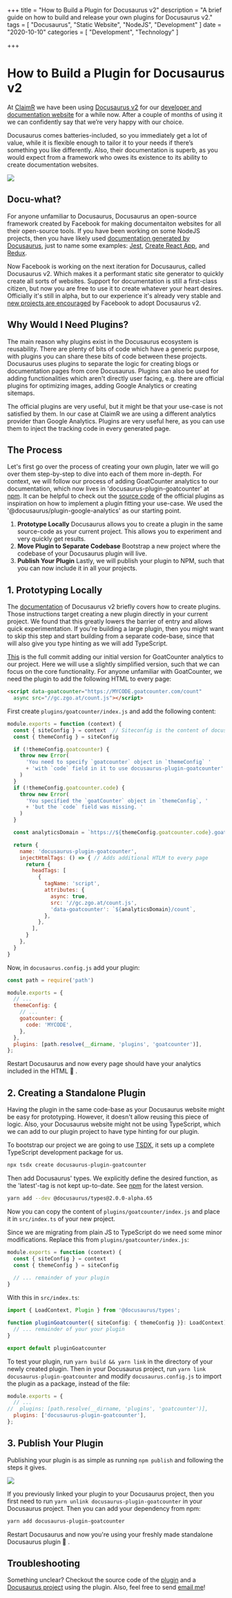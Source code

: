 +++
title = "How to Build a Plugin for Docusaurus v2"
description = "A brief guide on how to build and release your own plugins for Docusaurus v2."
tags = [
  "Docusaurus",
  "Static Website",
  "NodeJS",
  "Development"
]
date = "2020-10-10"
categories = [
  "Development",
  "Technology"
]

+++

# How to Build a Plugin for Docusaurus v2

At [ClaimR](https://claimr.tools/) we have been using [Docusaurus v2](https://v2.docusaurus.io/) for our [developer and documentation website](https://developer.claimr.tools/) for a while now. After a couple of months of using it we can confidently say that we’re very happy with our choice. 

Docusaurus comes batteries-included, so you immediately get a lot of value, while it is flexible enough to tailor it to your needs if there’s something you like differently. Also, their documentation is superb, as you would expect from a framework who owes its existence to its ability to create documentation websites.

![](/img/blog/docusaurus-slash-introducing.svg)

## Docu-what?

For anyone unfamiliar to Docusaurus, Docusaurus an open-source framework created by Facebook for making documentaiton websites for all their open-source tools.
If you have been working on some NodeJS projects, then you have likely used [documentation generated by Docusaurus](https://docusaurus.io/showcase), just to name some examples: [Jest](https://jestjs.io/), [Create React App](https://facebook.github.io/create-react-app/), and [Redux](https://redux.js.org/).

Now Facebook is working on the next iteration for Docusaurus, called Docusaurus v2.
Which makes it a performant static site generator to quickly create all sorts of websites.
Support for documentation is still a first-class citizen, but now you are free to use it to create whatever your heart desires.
Officially it's still in alpha, but to our experience it's already very stable and [new projects are encouraged](https://v2.docusaurus.io/docs/#disclaimer) by Facebook to adopt Docusaurus v2.

## Why Would I Need Plugins?

The main reason why plugins exist in the Docusaurus ecosystem is reusability.
There are plenty of bits of code which have a generic purpose, with plugins you can share these bits of code between these projects.
Docusaurus uses plugins to separate the logic for creating blogs or documentation pages from core Docusaurus.
Plugins can also be used for adding functionalities which aren't directly user facing, e.g. there are official plugins for optimizing images, adding Google Analytics or creating sitemaps.

The official plugins are very useful, but it might be that your use-case is not satisfied by them.
In our case at ClaimR we are using a different analytics provider than Google Analytics.
Plugins are very useful here, as you can use them to inject the tracking code in every generated page.

## The Process

Let's first go over the process of creating your own plugin, later we will go over them step-by-step to dive into each of them more in-depth. For context, we will follow our process of adding GoatCounter analytics to our documentation, which now lives in 'docusaurus-plugin-goatcounter' at [npm](https://www.npmjs.com/package/docusaurus-plugin-goatcounter).
It can be helpful to check out the [source code](https://github.com/facebook/docusaurus/tree/master/packages) of the official plugins as inspiration on how to implement a plugin fitting your use-case.
We used the '@docusaurus/plugin-google-analytics' as our starting point.

1. **Prototype Locally** Docusaurus allows you to create a plugin in the same source-code as your current project. This allows you to experiment and very quickly get results.
1. **Move Plugin to Separate Codebase** Bootstrap a new project where the codebase of your Docusaurus plugin will live.
1. **Publish Your Plugin** Lastly, we will publish your plugin to NPM, such that you can now include it in all your projects.

## 1. Prototyping Locally

The [documentation](https://v2.docusaurus.io/docs/using-plugins#creating-plugins) of Docusaurus v2 briefly covers how to create plugins.
Those instructions target creating a new plugin directly in your current project.
We found that this greatly lowers the barrier of entry and allows quick experimentation.
If you're building a large plugin, then you might want to skip this step and start building from a separate code-base, since that will also give you type hinting as we will add TypeScript.

[This](https://github.com/ClaimR/developer-website/commit/28becd61873c3dc77566b5699e61b3289bbf38cd) is the full commit adding our initial version for GoatCounter analytics to our project.
Here we will use a slightly simplified version, such that we can focus on the core functionality.
For anyone unfamiliar with GoatCounter, we need the plugin to add the following HTML to every page:

```html
<script data-goatcounter="https://MYCODE.goatcounter.com/count" 
  async src="//gc.zgo.at/count.js"></script>
```

First create  `plugins/goatcounter/index.js` and add the following content:

```js title="plugins/goatcounter/index.js"
module.exports = function (context) {
  const { siteConfig } = context  // Siteconfig is the content of docusaurus.config.js
  const { themeConfig } = siteConfig

  if (!themeConfig.goatcounter) {
    throw new Error(
      'You need to specify `goatcounter` object in `themeConfig` '
      + 'with `code` field in it to use docusaurus-plugin-goatcounter'
    )
  }
  if (!themeConfig.goatcounter.code) {
    throw new Error(
      'You specified the `goatCounter` object in `themeConfig`, '
      + 'but the `code` field was missing. '
    )
  }

  const analyticsDomain = `https://${themeConfig.goatcounter.code}.goatcounter.com`

  return {
    name: 'docusaurus-plugin-goatcounter',
    injectHtmlTags: () => { // Adds additional HTLM to every page
      return {
        headTags: [
          {
            tagName: 'script',
            attributes: {
              async: true,
              src: '//gc.zgo.at/count.js',
              'data-goatcounter': `${analyticsDomain}/count`,
            },
          },
        ],
      }
    },
  }
}
```

Now, in `docusaurus.config.js` add your plugin:
```js title="docusaurus.config.js"
const path = require('path')

module.exports = {
  // ...
  themeConfig: {
    // ...
    goatcounter: {
      code: 'MYCODE',
    },
  },
  plugins: [path.resolve(__dirname, 'plugins', 'goatcounter')],
};
```

Restart Docusaurus and now every page should have your analytics included in the HTML 🎉 .

## 2. Creating a Standalone Plugin

Having the plugin in the same code-base as your Docusaurus website might be easy for prototyping.
However, it doesn't allow reusing this piece of logic.
Also, your Docusaurus website might not be using TypeScript, which we can add to our plugin project to have type hinting for our plugin.

To bootstrap our project we are going to use [TSDX](https://tsdx.io), it sets up a complete TypeScript development package for us.

```bash
npx tsdx create docusaurus-plugin-goatcounter
```

Then add Docusaurus' types.
We explicitly define the desired function, as the 'latest'-tag is not kept up-to-date.
See [npm](https://www.npmjs.com/package/@docusaurus/types) for the latest version.

```bash
yarn add --dev @docusaurus/types@2.0.0-alpha.65
```

Now you can copy the content of `plugins/goatcounter/index.js` and place it in `src/index.ts` of your new project.

Since we are migrating from plain JS to TypeScript do we need some minor modifications.
Replace this from `plugins/goatcounter/index.js`:

```js title="plugins/goatcounter/index.js"
module.exports = function (context) {
  const { siteConfig } = context
  const { themeConfig } = siteConfig
  
  // ... remainder of your plugin
}
```

With this in `src/index.ts`:
```ts title="src/index.ts"
import { LoadContext, Plugin } from '@docusaurus/types';

function pluginGoatcounter({ siteConfig: { themeConfig }}: LoadContext): Plugin<void> {
  // ... remainder of your your plugin
}

export default pluginGoatcounter
```

To test your plugin, run `yarn build && yarn link` in the directory of your newly created plugin. Then in your Docusaurus project, run `yarn link docusaurus-plugin-goatcounter` and  modify `docusaurus.config.js` to import the plugin as a package, instead of the file:

```js
module.exports = {
  // ...
//  plugins: [path.resolve(__dirname, 'plugins', 'goatcounter')],
  plugins: ['docusaurus-plugin-goatcounter'],
};
```

## 3. Publish Your Plugin

Publishing your plugin is as simple as running `npm publish` and following the steps it gives.

![](/img/blog/docusaurus-plugin-goatcounter-npm-publish.png)

If you previously linked your plugin to your Docusaurus project, then you first need to run `yarn unlink docusaurus-plugin-goatcounter` in your Docusaurus project.
Then you can add your dependency from npm:

```bash
yarn add docusaurus-plugin-goatcounter
```

Restart Docusaurus and now you're using your freshly made standalone Docusaurus plugin 🥳 .

## Troubleshooting

Something unclear?
Checkout the source code of the [plugin](https://github.com/Addono/docusaurus-plugin-goatcounter) and a [Docusaurus project](https://github.com/ClaimR/developer-website) using the plugin.
Also, feel free to send [email me](mailto:hi@aknapen.nl)!
